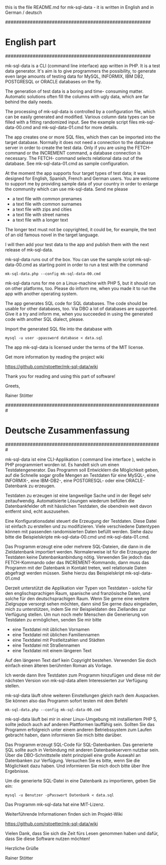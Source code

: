 this is the file README.md for mk-sql-data - it is
written in English and in German / deutsch

#####################################################
#                      English part                 #
#####################################################

mk-sql-data is a CLI (command line interface) app
written in PHP. It is a test data generator. It's aim
is to give programmers the possibility, to generate
even large amounts of testing data for MySQL, INFORMIX,
IBM DB2, POSTGRESQL or ORACLE databases on the fly.

The generation of test data is a boring and time-
consuming matter. Automatic solutions often fill the
columns with ugly data, which are far behind the daily
needs.

The processing of mk-sql-data is controlled by a
configuration file, which can be easily generated and
modified. Various column data types can be filled with
a fitting randomized input. See the example script files
mk-sql-data-00.cmd and mk-sql-data-01.cmd for more
details.

The app creates one or more SQL files, which then can be
imported into the target database. Normally it does not
need a connection to the database server in order to
create the test data.
Only if you are using the FETCH-command or the INCREMENT
command, a database connection is necessary. The FETCH-
command selects relational data out of the database. See
mk-sql-data-01.cmd as sample configuration.

At the moment the app supports four target types of test
data; it was designed for English, Spanish, French and
German users.
You are welcome to support me by providing sample data of
your country in order to enlarge the community which can
use mk-sql-data. Send me please

- a text file with common prenames
- a text file with common surnames
- a text file with zips and cities
- a text file with street names
- a text file with a longer text

The longer text must not be copyrighted, it could be, for
example, the text of an old famous novel in the target
language.

I will then add your test data to the app and publish
them with the next release of mk-sql-data.

mk-sql-data runs out of the box. You can use the sample
script mk-sql-data-00.cmd as starting point in order to
run a test with the command

    mk-sql-data.php --config mk-sql-data-00.cmd

mk-sql-data runs for me on a Linux-machine with PHP 5,
but it should run on other platforms, too. Please do
inform me, when you made it to run the app with another
operating system.

The app generates SQL code for SQL databases. The code
should be usable for other databases, too. Via DBO a lot
of databases are supported. Give it a try and inform me,
when you succeeded in using the generated code with another
SQL dialect, please.

Import the generated SQL file into the database with

    mysql -u user -ppassword database < data.sql

The app mk-sql-data is licensed under the terms of the MIT
license.

Get more information by reading the project wiki

  https://github.com/rstoetter/mk-sql-data/wiki

Thank you for reading and using this part of software!

Greets,

Rainer Stötter

#########################################################
#               Deutsche Zusammenfassung                #
#########################################################

mk-sql-data ist eine CLI-Applikation ( command line
interface ), welche in PHP programmiert worden ist.
Es handelt sich um einen Testdatengenerator. Das
Programm soll Entwicklern die Möglichkeit geben, auf
die Schnelle sogar große Mengen an Testdaten für eine
MySQL-, eine INFORMIX-, eine IBM-DB2-, eine POSTGRESQL-
oder eine ORACLE-Datenbank zu erzeugen.

Testdaten zu erzeugen ist eine langweilige Sache und in
der Regel sehr zeitaufwendig. Automatisierte Lösungen
wiederum befüllen die Datenbankfelder oft mit hässlichen
Testdaten, die obendrein weit davon entfernt sind, echt
auszusehen.

Eine Konfigurationsdatei steuert die Erzeugung der
Testdaten. Diese Datei ist einfach zu erstellen und zu
modifizieren. Viele verschiedene Datentypen können mit
passenden randomisierten Daten befüllt werden. Siehe
dazu bitte die Beispielskripte mk-sql-data-00.cmd und
mk-sql-data-01.cmd.

Das Programm erzeugt eine oder mehrere SQL-Dateien, die
dann in die Zieldatenbank importiert werden.
Normalerweise ist für die Erzeugung der Testdaten keine
Datenbankanbindung nötig.
Verwenden Sie jedoch das FETCH-Kommando oder das
INCREMENT-Kommando, dann muss das Programm mit der
Datenbank in Kontakt treten, weil relationale Daten
abgefragt werden müssen. Siehe hierzu das Beispielskript
mk-sql-data-01.cmd

Derzeit unterstützt die Applikation vier Typen von
Testdaten - solche für den englischsprachigen Raum,
spanische und französische Daten, und solche für den
deutschsprachigen Raum.
Wenn Sie gerne eine weitere Zielgruppe versorgt sehen möchten,
dann sind Sie gerne dazu eingeladen, mich zu unterstützen, indem
Sie mir Beispieldaten des Ziellandes zur Verfügung
stellen. Um nun noch mehr Menschen die Generierung von
Testdaten zu ermöglichen, senden Sie mir bitte

- eine Textdatei mit üblichen Vornamen
- eine Textdatei mit üblichen Familiennamen
- eine Textdatei mit Postleitzahlen und Städten
- eine Textdatei mit Straßennamen
- eine Textdatei mit einem längeren Text

Auf den längeren Text darf kein Copyright bestehen. Verwenden
Sie doch einfach einen älteren berühmten Roman als Vorlage.

Ich werde dann Ihre Testdaten zum Programm hinzufügen und
diese mit der nächsten Version von mk-sql-data allem
Interessierten zur Verfügung stellen.

mk-sql-data läuft ohne weiteren Einstellungen gleich
nach dem Auspacken. Sie können also das Programm sofort
testen mit dem Befehl

    mk-sql-data.php --config mk-sql-data-00.cmd

mk-sql-data läuft bei mir in einer Linux-Umgebung mit
installiertem PHP 5, sollte jedoch auch auf anderen
Plattformen lauffähig sein. Sollten Sie das Programm
erfolgreich unter einem anderen Betriebssystem zum Laufen
gebracht haben, dann informieren Sie mich bitte darüber.

Das Programm erzeugt SQL-Code für SQL-Datenbanken. Das
generierte SQL sollte auch in Verbindung mit anderen
Datenbankservern nutzbar sein. Über die DBO-Schnittstelle
steht prinzipiell eine große Auswahl an Datenbanken zur
Verfügung. Versuchen Sie es bitte, wenn Sie die Möglichkeit
dazu haben. Und informieren Sie mich doch bitte über Ihre
Ergebnisse.

Um die generierte SQL-Datei in eine Datenbank zu importieren,
geben Sie ein:

    mysql -u Benutzer -pPasswort Datenbank < data.sql

Das Programm mk-sql-data hat eine MIT-Lizenz.

Weiterführende Informationen finden sich im Projekt-Wiki

  https://github.com/rstoetter/mk-sql-data/wiki

Vielen Dank, dass Sie sich die Zeit fürs Lesen genommen
haben und dafür, dass Sie diese Software nutzen möchten!

Herzliche Grüße

Rainer Stötter
